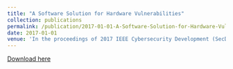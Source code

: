 ```yaml
---
title: "A Software Solution for Hardware Vulnerabilities"
collection: publications
permalink: /publication/2017-01-01-A-Software-Solution-for-Hardware-Vulnerabilities
date: 2017-01-01
venue: 'In the proceedings of 2017 IEEE Cybersecurity Development (SecDev)'
---
```

[Download here](http://kdharsee.github.io/files/petunia:dharsee:secdev2017.pdf)
